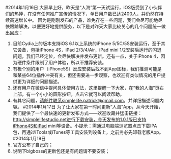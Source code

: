 #2014年1月16日
大家早上好，昨天是“人海”第一天试运行，iOS版受到了小伙伴们的热捧，在没有任何推广宣传的情况下，单日用户数已达2400人，并仍然在持续高速增长中。
因为是刚刚发布的产品，难免存在一些问题，我们会尽可能地尽快跟踪解决，以便更好地提供服务，以下是对昨天大家比较关心的几个问题统一做出回应：<br>
1. 目前Cydia上的版本支持iOS 6.1以上系统的iPhone 5/5C/5S安装运行，至于其它设备，包括iPhone 4S，iPad 2/3/4/Air，iPad mini 1/2安装后运行的闪退问题，我们已经定位，会尽快解决并发布更新。还有一点，关于iPhone 4，因为硬件条件限制了用户体验，所以不推荐安装。<br>
2. 有极个别的用户（iPhone5S）反应安装后找不到App图标，我们推测可能是和某些64位插件冲突有关，但还需要进一步观察，也欢迎有类似情况的用户提供更为详细的问题描述。<br>
3. 还有用户在微信中提问具体使用方法，这里提醒一下大家，在“我的人海”页右上部，有一个小小的圆形按钮，点击它就可以阅读帮助。<br>
4. 有其它问题，请邮件联系simplelife.patrick@gmail.com，并详细描述问题内容。
#2014年1月17日
为了让大家在第一时间更新“人海”App，从今天开始，我们提供了一个最快速的更新发布方式——欢迎收藏并猛击链接：http://simplelifestudio.net进行下载安装，今天发布的1.0.1版已支持iPhone4S和iPad mini等设备。小提示：需通过电脑端浏览器点击下载IPA包，再通过iTools或iTunes等工具安装到设备上，之前务必先卸载老版App。
#2014年1月19日
1. 官方公布了自己的；
2. 说明下bigboss的更新包还是有问题请不要安装；